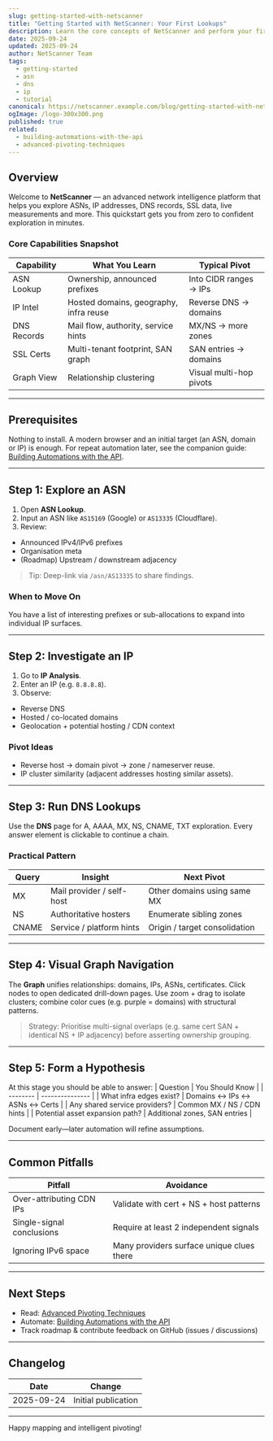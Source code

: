 ```yaml
---
slug: getting-started-with-netscanner
title: "Getting Started with NetScanner: Your First Lookups"
description: Learn the core concepts of NetScanner and perform your first ASN, DNS, and IP intelligence lookups.
date: 2025-09-24
updated: 2025-09-24
author: NetScanner Team
tags:
  - getting-started
  - asn
  - dns
  - ip
  - tutorial
canonical: https://netscanner.example.com/blog/getting-started-with-netscanner
ogImage: /logo-300x300.png
published: true
related:
  - building-automations-with-the-api
  - advanced-pivoting-techniques
---
```


## Overview

Welcome to **NetScanner** — an advanced network intelligence platform that helps you explore ASNs, IP addresses, DNS records, SSL data, live measurements and more. This quickstart gets you from zero to confident exploration in minutes.

### Core Capabilities Snapshot

| Capability | What You Learn | Typical Pivot |
| ---------- | -------------- | ------------- |
| ASN Lookup | Ownership, announced prefixes | Into CIDR ranges → IPs |
| IP Intel | Hosted domains, geography, infra reuse | Reverse DNS → domains |
| DNS Records | Mail flow, authority, service hints | MX/NS → more zones |
| SSL Certs | Multi-tenant footprint, SAN graph | SAN entries → domains |
| Graph View | Relationship clustering | Visual multi-hop pivots |

---

## Prerequisites

Nothing to install. A modern browser and an initial target (an ASN, domain or IP) is enough. For repeat automation later, see the companion guide: [Building Automations with the API](/blog/building-automations-with-the-api).

---

## Step 1: Explore an ASN

1. Open **ASN Lookup**.
2. Input an ASN like `AS15169` (Google) or `AS13335` (Cloudflare).
3. Review:
  - Announced IPv4/IPv6 prefixes
  - Organisation meta
  - (Roadmap) Upstream / downstream adjacency

> Tip: Deep-link via `/asn/AS13335` to share findings.

### When to Move On
You have a list of interesting prefixes or sub-allocations to expand into individual IP surfaces.

---

## Step 2: Investigate an IP

1. Go to **IP Analysis**.
2. Enter an IP (e.g. `8.8.8.8`).
3. Observe:
  - Reverse DNS
  - Hosted / co-located domains
  - Geolocation + potential hosting / CDN context

### Pivot Ideas
- Reverse host → domain pivot → zone / nameserver reuse.
- IP cluster similarity (adjacent addresses hosting similar assets).

---

## Step 3: Run DNS Lookups

Use the **DNS** page for A, AAAA, MX, NS, CNAME, TXT exploration. Every answer element is clickable to continue a chain.

### Practical Pattern
| Query | Insight | Next Pivot |
| ----- | ------- | ---------- |
| MX | Mail provider / self-host | Other domains using same MX |
| NS | Authoritative hosters | Enumerate sibling zones |
| CNAME | Service / platform hints | Origin / target consolidation |

---

## Step 4: Visual Graph Navigation

The **Graph** unifies relationships: domains, IPs, ASNs, certificates. Click nodes to open dedicated drill-down pages. Use zoom + drag to isolate clusters; combine color cues (e.g. purple = domains) with structural patterns.

> Strategy: Prioritise multi-signal overlaps (e.g. same cert SAN + identical NS + IP adjacency) before asserting ownership grouping.

---

## Step 5: Form a Hypothesis

At this stage you should be able to answer:
| Question | You Should Know |
| -------- | --------------- |
| What infra edges exist? | Domains ↔ IPs ↔ ASNs ↔ Certs |
| Any shared service providers? | Common MX / NS / CDN hints |
| Potential asset expansion path? | Additional zones, SAN entries |

Document early—later automation will refine assumptions.

---

## Common Pitfalls

| Pitfall | Avoidance |
| ------- | --------- |
| Over-attributing CDN IPs | Validate with cert + NS + host patterns |
| Single-signal conclusions | Require at least 2 independent signals |
| Ignoring IPv6 space | Many providers surface unique clues there |

---

## Next Steps

- Read: [Advanced Pivoting Techniques](/blog/advanced-pivoting-techniques)
- Automate: [Building Automations with the API](/blog/building-automations-with-the-api)
- Track roadmap & contribute feedback on GitHub (issues / discussions)

---

## Changelog

| Date | Change |
| ---- | ------ |
| 2025-09-24 | Initial publication |

---

Happy mapping and intelligent pivoting!
